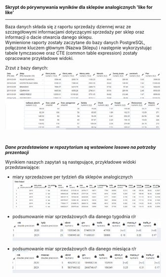 **Skrypt do pórywnywania wyników dla sklepów analogicznych 'like for like'**

---
Baza danych składa się z raportu sprzedaży dziennej wraz ze szczegółowymi informacjami dotyczącymi sprzedaży per sklep oraz informacji o dacie otwarcia danego sklepu.  
Wymienione raporty zostały zaczytane do bazy danych PostgreSQL, połączone kluczem głównym (Nazwa Sklepu) i następnie wykorzystując tabele tymczasowe oraz CTE (common table expression) zostały opracowane przykładowe widoki.

Zrzut z bazy danych:
![original_ds](screen/original_ds.png)

<br>

***Dane przedstawione w repozytorium są wstawione losowo na potrzeby prezentacji***


Wynikiem naszych zapytań są następujące, przykładowe widoki przedstawiające:
- miary sprzedażowe per tydzień dla sklepów analogicznych
![v_lfl20_per_week](screen/v_lfl20_per_week.PNG)

- podsumowanie miar sprzedażowych dla danego tygodnia r/r
![wyniki_tydz_rr](screen/wyniki_tydz_rr.PNG)

- podsumowanie miar sprzedażowych dla danego miesiąca r/r
![wyniki_miesiac_rr](screen/wyniki_miesiac_rr.PNG)



